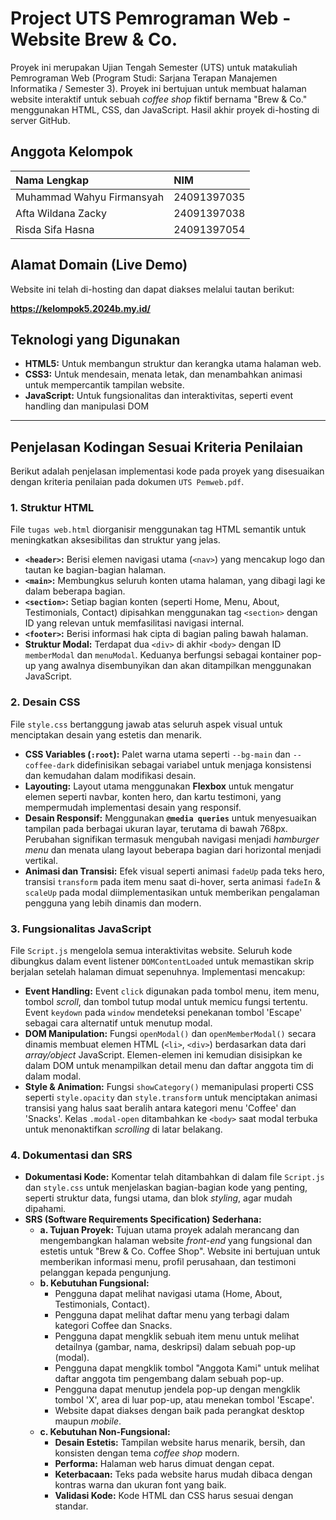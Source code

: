 # Project UTS Pemrograman Web - Website Brew & Co.

Proyek ini merupakan Ujian Tengah Semester (UTS) untuk matakuliah Pemrograman Web (Program Studi: Sarjana Terapan Manajemen Informatika / Semester 3). Proyek ini bertujuan untuk membuat halaman website interaktif untuk sebuah *coffee shop* fiktif bernama "Brew & Co." menggunakan HTML, CSS, dan JavaScript. Hasil akhir proyek di-hosting di server GitHub.

## Anggota Kelompok

| Nama Lengkap              | NIM         |
| :------------------------ | :---------- |
| Muhammad Wahyu Firmansyah | 24091397035 |
| Afta Wildana Zacky        | 24091397038 |
| Risda Sifa Hasna          | 24091397054 |

## Alamat Domain (Live Demo)

Website ini telah di-hosting dan dapat diakses melalui tautan berikut:

**https://kelompok5.2024b.my.id/**

## Teknologi yang Digunakan

* **HTML5:** Untuk membangun struktur dan kerangka utama halaman web.
* **CSS3:** Untuk mendesain, menata letak, dan menambahkan animasi untuk mempercantik tampilan website.
* **JavaScript:** Untuk fungsionalitas dan interaktivitas, seperti event handling dan manipulasi DOM

---

## Penjelasan Kodingan Sesuai Kriteria Penilaian

Berikut adalah penjelasan implementasi kode pada proyek yang disesuaikan dengan kriteria penilaian pada dokumen `UTS Pemweb.pdf`.

### 1. Struktur HTML

File `tugas web.html` diorganisir menggunakan tag HTML semantik untuk meningkatkan aksesibilitas dan struktur yang jelas.

* **`<header>`:** Berisi elemen navigasi utama (`<nav>`) yang mencakup logo dan tautan ke bagian-bagian halaman.
* **`<main>`:** Membungkus seluruh konten utama halaman, yang dibagi lagi ke dalam beberapa bagian.
* **`<section>`:** Setiap bagian konten (seperti Home, Menu, About, Testimonials, Contact) dipisahkan menggunakan tag `<section>` dengan ID yang relevan untuk memfasilitasi navigasi internal.
* **`<footer>`:** Berisi informasi hak cipta di bagian paling bawah halaman.
* **Struktur Modal:** Terdapat dua `<div>` di akhir `<body>` dengan ID `memberModal` dan `menuModal`. Keduanya berfungsi sebagai kontainer pop-up yang awalnya disembunyikan dan akan ditampilkan menggunakan JavaScript.

### 2. Desain CSS 

File `style.css` bertanggung jawab atas seluruh aspek visual untuk menciptakan desain yang estetis dan menarik.

* **CSS Variables (`:root`):** Palet warna utama seperti `--bg-main` dan `--coffee-dark` didefinisikan sebagai variabel untuk menjaga konsistensi dan kemudahan dalam modifikasi desain.
* **Layouting:** Layout utama menggunakan **Flexbox** untuk mengatur elemen seperti navbar, konten hero, dan kartu testimoni, yang mempermudah implementasi desain yang responsif.
* **Desain Responsif:** Menggunakan **`@media queries`** untuk menyesuaikan tampilan pada berbagai ukuran layar, terutama di bawah 768px. Perubahan signifikan termasuk mengubah navigasi menjadi *hamburger menu* dan menata ulang layout beberapa bagian dari horizontal menjadi vertikal.
* **Animasi dan Transisi:** Efek visual seperti animasi `fadeUp` pada teks hero, transisi `transform` pada item menu saat di-hover, serta animasi `fadeIn` & `scaleUp` pada modal diimplementasikan untuk memberikan pengalaman pengguna yang lebih dinamis dan modern.

### 3. Fungsionalitas JavaScript 

File `Script.js` mengelola semua interaktivitas website. Seluruh kode dibungkus dalam event listener `DOMContentLoaded` untuk memastikan skrip berjalan setelah halaman dimuat sepenuhnya. Implementasi mencakup:

* **Event Handling:** Event `click` digunakan pada tombol menu, item menu, tombol *scroll*, dan tombol tutup modal untuk memicu fungsi tertentu. Event `keydown` pada `window` mendeteksi penekanan tombol 'Escape' sebagai cara alternatif untuk menutup modal.
* **DOM Manipulation:** Fungsi `openModal()` dan `openMemberModal()` secara dinamis membuat elemen HTML (`<li>`, `<div>`) berdasarkan data dari *array/object* JavaScript. Elemen-elemen ini kemudian disisipkan ke dalam DOM untuk menampilkan detail menu dan daftar anggota tim di dalam modal.
* **Style & Animation:** Fungsi `showCategory()` memanipulasi properti CSS seperti `style.opacity` dan `style.transform` untuk menciptakan animasi transisi yang halus saat beralih antara kategori menu 'Coffee' dan 'Snacks'. Kelas `.modal-open` ditambahkan ke `<body>` saat modal terbuka untuk menonaktifkan *scrolling* di latar belakang.

### 4. Dokumentasi dan SRS 

* **Dokumentasi Kode:** Komentar telah ditambahkan di dalam file `Script.js` dan `style.css` untuk menjelaskan bagian-bagian kode yang penting, seperti struktur data, fungsi utama, dan blok *styling*, agar mudah dipahami.
* **SRS (Software Requirements Specification) Sederhana:**
    * **a. Tujuan Proyek:** Tujuan utama proyek adalah merancang dan mengembangkan halaman website *front-end* yang fungsional dan estetis untuk "Brew & Co. Coffee Shop". Website ini bertujuan untuk memberikan informasi menu, profil perusahaan, dan testimoni pelanggan kepada pengunjung.
    * **b. Kebutuhan Fungsional:**
        * Pengguna dapat melihat navigasi utama (Home, About, Testimonials, Contact).
        * Pengguna dapat melihat daftar menu yang terbagi dalam kategori Coffee dan Snacks.
        * Pengguna dapat mengklik sebuah item menu untuk melihat detailnya (gambar, nama, deskripsi) dalam sebuah pop-up (modal).
        * Pengguna dapat mengklik tombol "Anggota Kami" untuk melihat daftar anggota tim pengembang dalam sebuah pop-up.
        * Pengguna dapat menutup jendela pop-up dengan mengklik tombol 'X', area di luar pop-up, atau menekan tombol 'Escape'.
        * Website dapat diakses dengan baik pada perangkat desktop maupun *mobile*.
    * **c. Kebutuhan Non-Fungsional:**
        * **Desain Estetis:** Tampilan website harus menarik, bersih, dan konsisten dengan tema *coffee shop* modern.
        * **Performa:** Halaman web harus dimuat dengan cepat.
        * **Keterbacaan:** Teks pada website harus mudah dibaca dengan kontras warna dan ukuran font yang baik.
        * **Validasi Kode:** Kode HTML dan CSS harus sesuai dengan standar.
